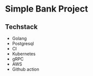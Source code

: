 # Simple Bank Project

## Techstack
- Golang
- Postgresql
- CI
- Kubernetes
- gRPC
- AWS
- Github action